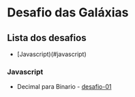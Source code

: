 # Desafio das Galáxias

## Lista dos desafios

- [Javascript)(#javascript)

### Javascript

- Decimal para Binario - [desafio-01](https://github.com/bildvitta/desafio-das-galaxias/tree/master/javascript/desafio-01)

